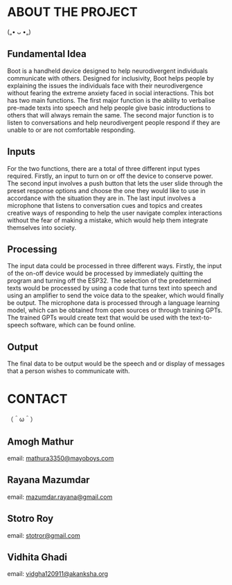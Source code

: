 # ABOUT THE PROJECT
(„• ᴗ •„)
## Fundamental Idea
Boot is a handheld device designed to help neurodivergent individuals communicate with others. Designed for inclusivity, Boot helps people by explaining the issues the individuals face with their neurodivergence without fearing the extreme anxiety faced in social interactions. This bot has two main functions. The first major function is the ability to verbalise pre-made texts into speech and help people give basic introductions to others that will always remain the same. The second major function is to listen to conversations and help neurodivergent people respond if they are unable to or are not comfortable responding.

## Inputs
For the two functions, there are a total of three different input types required. Firstly, an input to turn on or off the device to conserve power. The second input involves a push button that lets the user slide through the preset response options and choose the one they would like to use in accordance with the situation they are in. The last input involves a microphone that listens to conversation cues and topics and creates creative ways of responding to help the user navigate complex interactions without the fear of making a mistake, which would help them integrate themselves into society.

## Processing
The input data could be processed in three different ways. Firstly, the input of the on-off device would be processed by immediately quitting the program and turning off the ESP32. The selection of the predetermined texts would be processed by using a code that turns text into speech and using an amplifier to send the voice data to the speaker, which would finally be output. The microphone data is processed through a language learning model, which can be obtained from open sources or through training GPTs. The trained GPTs would create text that would be used with the text-to-speech software, which can be found online.

## Output
The final data to be output would be the speech and or display of messages that a person wishes to communicate with.


# CONTACT
（＾ω＾）
## Amogh Mathur
email: mathura3350@mayoboys.com
## Rayana Mazumdar
email: mazumdar.rayana@gmail.com
## Stotro Roy
email: stotror@gmail.com
## Vidhita Ghadi
email: vidgha120911@akanksha.org
